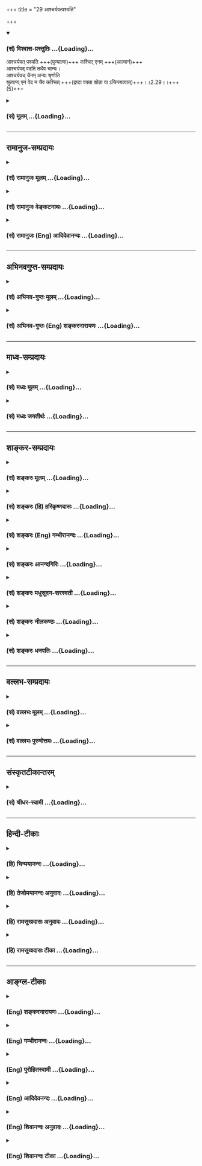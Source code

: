 +++
title = "29 आश्चर्यवत्पश्यति"

+++
<div class="js_include" newlevelforh1="3" title="(सं) विश्वास-प्रस्तुतिः" unfilled url="/purANam_vaiShNavam/mahAbhAratam/06-bhIShma-parva/03-bhagavad-gItA-parva/saMskRtam/vishvAsa-prastutiH/02_sAnkhya-yogaH_sarva-/29_Ashcharyavatpashy.md">
<details open><summary><h3>(सं) विश्वास-प्रस्तुतिः ...{Loading}...</h3></summary>

आश्चर्यवत् पश्यति +++(पुण्यात्मा)+++ कश्चिद् एनम् +++(आत्मानं)+++  
आश्चर्यवद् वदति तथैव चान्यः।  
आश्चर्यवच् चैनम् अन्यः श्रृणोति  
श्रुत्वाप्य् एनं वेद न चैव कश्चित् +++(द्रष्टा वक्ता शोता वा ऽचिन्त्यत्वात्)+++।।2.29।।+++(5)+++
</details>
</div>
<div class="js_include collapsed" newlevelforh1="3" title="(सं) मूलम्" unfilled url="/purANam_vaiShNavam/mahAbhAratam/06-bhIShma-parva/03-bhagavad-gItA-parva/saMskRtam/mUlam/02_sAnkhya-yogaH_sarva-/29_Ashcharyavatpashy.md">
<details><summary><h3>(सं) मूलम् ...{Loading}...</h3></summary>

आश्चर्यवत्पश्यति कश्चिदेन  
माश्चर्यवद्वदति तथैव चान्यः।  
आश्चर्यवच्चैनमन्यः श्रृणोति  
श्रुत्वाप्येनं वेद न चैव कश्चित्।।2.29।।
</details>
</div>


_________________
## रामानुज-सम्प्रदायः
<div class="js_include collapsed" newlevelforh1="3" title="(सं) रामानुजः मूलम्" unfilled url="/purANam_vaiShNavam/mahAbhAratam/06-bhIShma-parva/03-bhagavad-gItA-parva/saMskRtam/rAmAnujaH/mUlam/02_sAnkhya-yogaH_sarva-/29_Ashcharyavatpashy.md">
<details><summary><h3>(सं) रामानुजः मूलम् ...{Loading}...</h3></summary>

।।2.29।। एवम् उक्तस्वभावं स्वेतर-समस्त-वस्तु-वि-सजातीयतया **आश्चर्यवद्** अवस्थितम् अनन्तेषु जन्तुषु महता तपसा क्षीणपाप उपचित-पुण्यः **कश्चित् पश्यति** तथाविधः कश्चित् परस्मै **वदति** एवं कश्चिद् एव **श्रृणोति, श्रुत्वा अपि एनं** यथावद् अवस्थितं तत्त्वतो **न कश्चिद् वेद।**

चकाराद् द्रष्टृ-वक्तृ-श्रोतृषु अपि तत्त्वतो दर्शनं, तत्त्वतो वचनं, तत्त्वतः श्रवणं दुर्लभम् इति उक्तं भवति।  

</details>
</div>
<div class="js_include collapsed" newlevelforh1="3" title="(सं) रामानुजः वेङ्कटनाथः" unfilled url="/purANam_vaiShNavam/mahAbhAratam/06-bhIShma-parva/03-bhagavad-gItA-parva/saMskRtam/rAmAnujaH/venkaTanAthaH/02_sAnkhya-yogaH_sarva-/29_Ashcharyavatpashy.md">
<details><summary><h3>(सं) रामानुजः वेङ्कटनाथः ...{Loading}...</h3></summary>

  
  
।।2.29।। एवमन्वारुह्यवादपरिसमापनेन पूर्वोक्तं स्वसिद्धान्तमेव
देहात्ममोहमूलदुरितावलीमलीमसे जगति तदधिकारिदुर्लभत्वादिकथनेन
प्रशंसतीत्याह एवमिति। कतिपयपदविशेषितोऽयममौपनिषद एवआश्चर्यवत्
इत्यादिश्लोकः। एवमुक्तस्वभावं इतिएनम् इत्यस्यार्थः। अव्यक्तोऽयम्
इत्यादिनोक्तं वैजात्यं आश्चर्यत्वहेतुत्वायाह स्वेतरेति।
आश्चर्यवच्छब्दस्य
पश्यत्यादिक्रियाविशेषणत्वभ्रमव्युदासायोक्तंआश्चर्यवदवस्थितमिति। आत्मनो
वैलक्षण्यकथनमेवात्रोचितमिति भावः। एतेन कर्तृदृष्टान्ततयाशंकरोक्तं
योजनान्तरमपि दूषितम्। कश्चिदिति निर्धारणार्थमाह अनन्तेष्विति। ज्ञानेन
हीनानां नराणां पशुभिः समत्वप्रदर्शनायोक्तंजन्तुष्वति। कश्चित् इत्यस्य
तात्पर्यार्थमाह महतेति। तथा चोच्यते कषाये कर्मभिः पक्वे ततो ज्ञानं
प्रवर्तते म.भा.अनु.प. इति। अन्यशब्दोऽत्र
पूर्वोत्तरवाक्यगतकश्चिच्छब्दसमानार्थः। परस्मै
इत्यर्थलब्धोक्तिः। श्रुत्वापि न वेद इत्युक्ते
व्याघातशास्त्रानारम्भादिदोषः स्यादित्याशङ्क्योक्तम् यथावदवस्थितं तत्त्वत
इति। प्रामाणिकसमस्ताकारयुक्तमनारोपितेन प्रकारेणेत्यर्थः।
तत्त्ववेदिनोऽत्र दुर्लभत्वमात्रे तात्पर्यं
श्रुत्वाऽपीत्यादिवाक्यस्थचकारस्यानुक्तसमुच्चयार्थत्वं तत्समुच्चेतव्यानि
चाह चकारादिति। देहातिरिक्तस्यात्मनो द्रष्टैव तावद्दुर्लभः किमुत
यथावस्थितद्रष्टा तथाविधेषु सत्स्वपि वक्तैव दुर्लभः किमुत सकलरहस्यवक्ता।
तादृशेषु सत्स्वपि श्रोतैव दुर्लभः
किम्पुनर्बाह्यान्तरसकलशिष्यगुणसम्पन्नतया यथावस्थितश्रोता त्वादृशः
इत्यभिप्रायः। प्रथमं श्रवणम् ततो मननाच्छ्रवणायत्तात्मनिश्चयः ततश्च
वचनयोग्यता तत्रापि चिराभ्यासादिना यथावस्थितवचनयोग्यता ततश्च
निदिध्यासनाद्दर्शनम् ततो रत्नतत्त्ववत् चिरनिरीक्षणसंस्कारात्
सविशेषदर्शनमिति वा क्रमः। अत्र देहातिरिक्तश्चेदात्मा किं तथा नोपलभ्यते
इति शङ्कापाकरणाय दुर्ज्ञानत्वकथनम्। सर्वैर्ज्ञातुमशक्ये वा वस्तुनि किं
त्वामेकमुपालभे इति भावः।  
  
  
  

</details>
</div>
<div class="js_include collapsed" newlevelforh1="3" title="(सं) रामानुजः (Eng) आदिदेवानन्दः" unfilled url="/purANam_vaiShNavam/mahAbhAratam/06-bhIShma-parva/03-bhagavad-gItA-parva/saMskRtam/rAmAnujaH/english/AdidevAnandaH/02_sAnkhya-yogaH_sarva-/29_Ashcharyavatpashy.md">
<details><summary><h3>(सं) रामानुजः (Eng) आदिदेवानन्दः ...{Loading}...</h3></summary>

2.29 Among innumerable beings, someone, who by great austerity has got
rid of sins and has increased his merits, realises this self possessing
the above mentioned nature, which is wonderful and distinct in kind from
all things other than Itself. Such a one speaks of It to another. Thus,
someone hears of It. And even after hearing of It, no one knows It
exactly that It really exists. The term 'ca' (and) implies that even
amongst the seers, the speakers and hearers, one with authentic
percepetion, authentic speech and authentic hearing, is a rarity.

</details>
</div>


_________________
## अभिनवगुप्त-सम्प्रदायः
<div class="js_include collapsed" newlevelforh1="3" title="(सं) अभिनव-गुप्तः मूलम्" unfilled url="/purANam_vaiShNavam/mahAbhAratam/06-bhIShma-parva/03-bhagavad-gItA-parva/saMskRtam/abhinava-guptaH/mUlam/02_sAnkhya-yogaH_sarva-/29_Ashcharyavatpashy.md">
<details><summary><h3>(सं) अभिनव-गुप्तः मूलम् ...{Loading}...</h3></summary>

।।2.30।। एवंविधं च  
आश्चर्यवदिति। ननु यद्येवमयमात्मा अविनाशी किमिति सर्वेण तथैव नोपलभ्यते
यतः अद्भुतवत्कश्चिदेव पश्यति श्रुत्वापि एनं +++(N omit एनम्)+++ न कश्चित् +++(S N
न कश्चिदेव जा ( N कश्चिज्जा)+++ नाति न वेत्ति) वेत्ति न +++(K omits न)+++
जानाति।  

</details>
</div>
<div class="js_include collapsed" newlevelforh1="3" title="(सं) अभिनव-गुप्तः (Eng) शङ्करनारायणः" unfilled url="/purANam_vaiShNavam/mahAbhAratam/06-bhIShma-parva/03-bhagavad-gItA-parva/saMskRtam/abhinava-guptaH/english/shankaranArAyaNaH/02_sAnkhya-yogaH_sarva-/29_Ashcharyavatpashy.md">
<details><summary><h3>(सं) अभिनव-गुप्तः (Eng) शङ्करनारायणः ...{Loading}...</h3></summary>

2.39 Ascaryavat etc. But, if this Self is, in this manner, changeless
(or destructionless), why is This not observed just as such by all ; It
is so because, as if by a rare chance, only some one observes \[This\].
Even after listening, not even one understands This i.e., realises This.

</details>
</div>


_________________
## माध्व-सम्प्रदायः
<div class="js_include collapsed" newlevelforh1="3" title="(सं) मध्वः मूलम्" unfilled url="/purANam_vaiShNavam/mahAbhAratam/06-bhIShma-parva/03-bhagavad-gItA-parva/saMskRtam/madhvaH/mUlam/02_sAnkhya-yogaH_sarva-/29_Ashcharyavatpashy.md">
<details><summary><h3>(सं) मध्वः मूलम् ...{Loading}...</h3></summary>

।।2.29।। देहयोगवियोगस्य नियतत्वादात्मनश्चेश्वरसरूपत्वात् सर्वथानाशान्न
शोकः कार्य इत्युपसंहर्तुमैश्वरं सामर्थ्यं पुनर्दर्शयति आश्चर्यवदिति।
दुर्लभत्वेनेत्यर्थः। तद्ध्याश्चर्यं लोके।
दुर्लभोऽपीश्वरसरूपत्वात्सूक्ष्मत्वाच्चात्मनस्तद्द्रष्टा।  

</details>
</div>
<div class="js_include collapsed" newlevelforh1="3" title="(सं) मध्वः जयतीर्थः" unfilled url="/purANam_vaiShNavam/mahAbhAratam/06-bhIShma-parva/03-bhagavad-gItA-parva/saMskRtam/madhvaH/jayatIrthaH/02_sAnkhya-yogaH_sarva-/29_Ashcharyavatpashy.md">
<details><summary><h3>(सं) मध्वः जयतीर्थः ...{Loading}...</h3></summary>

।।2.29।। आश्चर्यवदिति श्लोकस्य न प्रकृतसङ्गतिर्दृश्यते तदुत्तरश्च
पुनरुक्त इत्यत आह **देहयोगे**ति। द्वन्द्वैकवद्भावोऽयम्। सर्वथेति
बिम्बनाशाभावादिभिः सर्वैः प्रकारैरित्युपसंहर्तुमुत्तरेण श्लोकेन।
ईश्वरसरूपत्वेऽपि कथमनाश
इत्याशङ्कापरिहारहेतुत्वा**दुपसंहर्तु**मित्युक्तम्। अप्रमेयस्येस्यादिना
प्रागुक्तत्वात्पुनरिति। एवं यः कश्चित्पश्यति स आश्चर्यवदित्याद्युक्त्वा
चतुर्थपादेन तदुपपादनं क्रियते तं व्याचष्टे **दुर्लभत्वेने**ति।
दुर्लभत्वमाश्चर्यशब्दप्रवृत्तौ निमित्तमित्यर्थः। तत्कथमित्यत आह
**तद्धी**ति। आश्चर्यमनित्ये अष्टा.6।1।147 इत्यादिस्मतिं हिशब्देन
सूचयति। सर्वेषामात्मद्रष्ट्वत्वात्कथमात्मद्रष्टा दुर्लभोऽपि
येनाश्चर्यमुच्यते इत्यत आह **दुर्लभो**ऽपीति।
ईश्वरसरूपत्वादिनाऽऽत्मद्रष्टा दुर्लभ इति भावः। अनेन आश्चर्य
एवाश्चर्यवदित्युच्त इत्युक्तं भवति। यत्प्रतिबिम्बस्य जीवस्य द्रष्टाऽपि
दुर्लभः किं तत्सामर्थ्यं वर्णनीयम् इतीश्वरसामर्थ्यदर्शनम्।
देहयोगवियोगस्येत्यादिनादेही नित्यं 2।30 इति (उत्तर) श्लोको (ऽपि)
व्याख्यातः। स्वधर्मं 2।3138 इत्यादयः श्लोका अतिरोहितार्थत्वान्न
व्याख्याताः। एवमुत्तरत्रापि।  

</details>
</div>


_________________
## शाङ्कर-सम्प्रदायः
<div class="js_include collapsed" newlevelforh1="3" title="(सं) शङ्करः मूलम्" unfilled url="/purANam_vaiShNavam/mahAbhAratam/06-bhIShma-parva/03-bhagavad-gItA-parva/saMskRtam/shankaraH/mUlam/02_sAnkhya-yogaH_sarva-/29_Ashcharyavatpashy.md">
<details><summary><h3>(सं) शङ्करः मूलम् ...{Loading}...</h3></summary>

।।2.29।।  
  
आश्चर्यवत् आश्चर्यम् अदृष्टपूर्वम् अद्भुतम् अकस्माद्दृश्यमानं तेन तुल्यं
आश्चर्यवत् आश्चर्यमिव एनम् आत्मानं पश्यति कश्चित्। आश्चर्यवत् एनं वदति
तथैव च अन्यः। आश्चर्यवच्च एनमन्यः श्रृणोति। श्रुत्वा दृष्ट्वा उक्त्वापि
एनमात्मानं वेद न चैव कश्चित्। अथवा योऽयमात्मानं पश्यति स आश्चर्यतुल्यः
यो वदति यश्च श्रृणोति सः अनेकसहस्रेषु कश्चिदेव भवति। अतो दुर्बोध आत्मा
इत्यभिप्रायः।।  
अथेदानीं प्रकरणार्थमुपसंहरन्ब्रूते  
  

</details>
</div>
<div class="js_include collapsed" newlevelforh1="3" title="(सं) शङ्करः (हि) हरिकृष्णदासः" unfilled url="/purANam_vaiShNavam/mahAbhAratam/06-bhIShma-parva/03-bhagavad-gItA-parva/saMskRtam/shankaraH/hindI/harikRShNadAsaH/02_sAnkhya-yogaH_sarva-/29_Ashcharyavatpashy.md">
<details><summary><h3>(सं) शङ्करः (हि) हरिकृष्णदासः ...{Loading}...</h3></summary>

।।2.29।। जिसका प्रकरण चल रहा है यह आत्मतत्त्व दुर्विज्ञेय है।
सर्वसाधारणको भ्रान्ति करा देनेवाले विषयमें केवल एक तुझे ही क्या उलाहना
दूँ यह आत्मा दुर्विज्ञेय कैसे है सो कहते हैं  
पहले जो नहीं देखा गया हो अकस्माद् दृष्टिगोचर हुआ हो ऐसे अद्भुत पदार्थका
नाम आश्चर्य है उसके सदृशका नाम आश्चर्यवत् है इस आत्माको कोई ( महापुरुष )
ही आश्चर्यमय वस्तुकी भाँति देखता है।  
वैसे ही दूसरा ( कोई एक ) इसको आश्चर्यवत् कहता है अन्य ( कोई ) इसको
आश्चर्यवत् सुनता है एवं कोई इस आत्माको सुनकर देखकर और कहकर भी नहीं
जानता।  
अथवा जो इस आत्माको देखता है वह आश्चर्यके तुल्य है जो कहता है और जो सुनता
है वह भी ( आश्चर्यके तुल्य है )। अभिप्राय यह कि अनेक सहस्रोंमेंसे कोई एक
ही ऐसा होता है। इसलिये आत्मा बड़ा दुर्बोध है।  

</details>
</div>
<div class="js_include collapsed" newlevelforh1="3" title="(सं) शङ्करः (Eng) गम्भीरानन्दः" unfilled url="/purANam_vaiShNavam/mahAbhAratam/06-bhIShma-parva/03-bhagavad-gItA-parva/saMskRtam/shankaraH/english/gambhIrAnandaH/02_sAnkhya-yogaH_sarva-/29_Ashcharyavatpashy.md">
<details><summary><h3>(सं) शङ्करः (Eng) गम्भीरानन्दः ...{Loading}...</h3></summary>

2.29 'This Self under discussion is inscrutable. Why should I blame you
alone regarding a thing that is a source of delusion to all!' How is
this Self inscrutable; \[It may be argued that the Self is the object of
egoism. The answer is: Although the individualized Self is the object of
egoism, the absolute Self is not.\] This is being answered in, 'Someone
visualizes It as a wonder,' etc. Kascit, someone; pasyati, visualizes;
enam, It, the Self; ascaryavat, as a wonder, as though It were a wonder
a wonder is something not seen before, something strange, something seen
all on a sudden; what is comparable to that is ascarya-vat; ca, and;
tatha, similarly; eva, indeed; kascit, someone; anyah, else; vadati,
talks of It as a wonder. And someone else srnoti, hears of It as a
wonder. And someone, indeed, na, does not; veda, realize It; api, even;
srutva, after hearing, seeing and speaking about It. Or, (the meaning
is) he who sees the Self is like a wonder. He who speaks of It and the
who hears of It is indeed rare among many thousands. Therefore, the idea
is that the Self is difficult to understand. Now, in the course of
concluding the topic under discussion, \[viz the needlessness of sorrow
and delusion,from the point of view of the nature of things.\] He says,
'O descendant of Bharata, this embodied Self', etc.

</details>
</div>
<div class="js_include collapsed" newlevelforh1="3" title="(सं) शङ्करः आनन्दगिरिः" unfilled url="/purANam_vaiShNavam/mahAbhAratam/06-bhIShma-parva/03-bhagavad-gItA-parva/saMskRtam/shankaraH/AnandagiriH/02_sAnkhya-yogaH_sarva-/29_Ashcharyavatpashy.md">
<details><summary><h3>(सं) शङ्करः आनन्दगिरिः ...{Loading}...</h3></summary>

।।2.29।। अर्जुनं प्रत्युपालम्भं दर्शयित्वा प्रकृतस्यात्मनो
दुर्विज्ञेयत्वात्तं प्रत्युपालम्भो न संभवतीति मन्वानः सन्नाह
**दुर्विज्ञेय इति।** तथाचात्माज्ञाननिमित्तविप्रलम्भस्य
साधारणत्वादसाधारणोपलम्भस्य निरवकाशतेत्याह **किं त्वामेवेति।**
अहंप्रत्ययवेद्यत्वादात्मनो दुर्विज्ञेयत्वमसिद्धमिति शङ्कते **कथमिति।**
विशिष्टस्यात्मनोऽहंप्रत्ययस्य दृष्टत्वेऽपि केवलस्य तदभावादस्ति
दुर्विज्ञेयतेति श्लोकमवतारयति **आहेति।** आश्चर्यवदित्याद्येन
पादेनात्मविषयदर्शनस्य दुर्लभत्वं दर्शयता द्रष्टुर्दौर्लभ्यमुच्यते
द्वितीयेन च तद्विषयवेदनस्य दुर्लभत्वोक्तेस्तदुपदेष्टुस्तथात्वं कथ्यते
तृतीयेन तदीयश्रवणस्य दुर्लभत्वद्वारा श्रोतुर्विरलता विवक्षिता
श्रवणदर्शनोक्तीनां भावेऽपि तद्विषयसाक्षात्कारस्यात्यन्तायासलभ्यत्वं
चतुर्थेनाभिप्रेतमिति विभागः। आत्मगोचरदर्शनादिदुर्लभत्वद्वारा
दुर्बोधत्वमात्मनः साधयति **आश्चर्यवदिति।** संप्रत्यात्मनि
दृष्टुर्वक्तुः श्रोतुः साक्षात्कर्तुश्च दुर्लभत्वाभिधानेन तदीयं
दुर्बोधत्वं कथयति **अथवेति।** व्याख्यानद्वयेऽपि फलितमाह **अत**
**इति।  
**

</details>
</div>
<div class="js_include collapsed" newlevelforh1="3" title="(सं) शङ्करः मधुसूदन-सरस्वती" unfilled url="/purANam_vaiShNavam/mahAbhAratam/06-bhIShma-parva/03-bhagavad-gItA-parva/saMskRtam/shankaraH/madhusUdana-sarasvatI/02_sAnkhya-yogaH_sarva-/29_Ashcharyavatpashy.md">
<details><summary><h3>(सं) शङ्करः मधुसूदन-सरस्वती ...{Loading}...</h3></summary>

।।2.29।। ननु विद्वांसोऽपि बहवः शोचन्ति तत्किं मामेव पुनः पुनरेवमुपालभसे
अन्यच्च इति न्यायात्त्वद्वचनार्थाप्रतिपत्तिरपि मम न दोषः। तत्रान्येषामपि
तवेवात्मापरिज्ञानादेव शोकः आत्मप्रतिपादकशास्त्रार्थाप्रतिपत्तिश्च
तवाप्यन्येषामिव  
  
स्वाशयदोषादिति नोक्तदोषद्वयमित्यभिप्रेत्यात्मनो दुर्विज्ञेयतामाह एनं
प्रकृतं देहिनमाश्चर्येणाद्भुतेन तुल्यतया वर्तमानं  
  
आविद्यकनानाविधविरुद्धधर्मवत्तया सन्तमप्यसन्तमिव स्वप्रकाशचैतन्यरूपमपि
जडमिव आनन्दघनमपि दुःखितमिव  
  
निर्विकारमपि सविकारमिव नित्यमप्यनित्यमिव प्रकाशमानमप्यप्रकाशमानमिव
ब्रह्माभिन्नमपि तद्भिन्नमिव मुक्तमपि बद्धमिव अद्वितीयमपि सद्वितीयमिव
संभावितविचित्रानेकाकारप्रतीतिविषयं पश्यति।
शास्त्राचार्योपदेशाभ्यामाविद्यकसर्वद्वैतनिषेधेन  
  
परमात्मस्वरूपमात्राकारायां वेदान्तमहावाक्यजन्यायां
सर्वसुकृतफलभूतायामन्तःकरणवृत्तौ प्रतिफलितं समाधिपरिपाकेन  
  
साक्षात्करोति कश्चिच्छमदमादिसाधनसंपन्नचरमशरीरः कश्चिदेव नतु सर्वः। तथा
कश्चिदेनं यत्पश्यति तदाश्चर्यवदिति  
  
क्रियाविशेषणम्। आत्मदर्शनमप्याश्चर्यवदेव यत्स्वरूपतो मिथ्याभूतमपि
सत्यस्य व्यञ्जकं आविद्यकमप्यविद्याया विघातकं अविद्यामुपघ्नतत्कार्यतया
स्वात्मानमप्युपहन्तीति। यथा यः कश्चिदेनं पश्यति स आश्चर्यवदिति
कर्तृविशेषणम्। यतोऽसौ  
  
निवृत्ताविद्यातत्कार्योऽपि प्रारब्धकर्मप्राबल्यात्तद्वानिव व्यवहरति
सर्वदा समाधिनिष्ठोऽपि व्युत्तिष्ठति व्युत्थितोऽपि पुनः  
  
समाधिमनुभवतीति प्रारब्धकर्मवैचित्र्याद्विचित्रचरित्रः
प्राप्तदुष्प्रापज्ञानत्वात्सकललोकस्पृहणीयोऽत आश्चर्यवदेव भवति।  
  
तदेतत्त्रयमाश्चर्यमात्मा तज्ज्ञानं तज्ज्ञाता चेति परमदुर्विज्ञेयमात्मानं
त्वं कथमनायासेन जानीया इत्यभिप्रायः।  
  
एवमुपदेष्टुरभावादप्यात्मा दुर्विज्ञेयः। यो ह्यात्मानं जानाति स एव
तमन्यस्मै ध्रुवं ब्रूयात् अज्ञस्योपदेष्टृत्वासंभवात्। जानंस्तु
समाहितचित्तः प्रायेण कथं ब्रवीतु। व्युत्थितचित्तोऽपि परेण ज्ञातुमशक्यः।
यथाकथंचिज्ज्ञातोऽपि  
  
लाभपूजाख्यात्यादिप्रयोजनानपेक्षत्वान्न ब्रवीत्येव कथंचित्कारुण्यमात्रेण
ब्रुवंस्तु परमेश्वरवदत्यन्तदुर्लभएवेत्याह  
  
आश्चर्यवद्वदति तथैव चान्य इति। यथा जानाति तथैव वदति।
एनमित्यनुकर्षणार्थश्चकारः। स चान्यः सर्वज्ञजनविलक्षणो नतु यः पश्यति
ततोऽन्य इति व्याघातात्। तत्रापि कर्मणि क्रियायां कर्तरि चाश्चर्यवदिति
योज्यम्। तत्र कर्मणः कर्तुश्च प्रागाश्चर्यत्वं व्याख्यातं क्रियायास्तु
व्याख्यायते। सर्वशब्दावाच्यस्य शुद्धस्यात्मनो यद्वचनं तदाश्चर्यवत्। तथाच
श्रुतिःयतो वाचो निवर्तन्ते। अप्राप्य मनसा सह इति। केनापि शब्देनावाच्यस्य
शुद्धस्यात्मनो विशिष्टशक्तेन पदेन जहदजहत्स्वार्थलक्षणया कल्पितसंबन्धेन
लक्ष्यतावच्छेदकमन्तरेणैव प्रतिपादनं तदपि
निर्विकल्पकसाक्षात्काररूपमत्याश्चर्यमित्यर्थः। अथवा विना शक्तिं विना
लक्षणां विना संबन्धान्तरं सुषुप्तोत्थापकवाक्यवत्तत्त्वमस्यादिवाक्येन
यदात्मतत्त्वप्रतिपादनं तदाश्चर्यवत्। शब्दशक्तेरचिन्त्यत्वात्। नच विना
संबन्धं बोधनेऽतिप्रसङ्गः लक्षणापक्षेऽपि तुल्यत्वात्
शक्यसंबन्धरूपानेकसाधारणत्वात्। तात्पर्यविशेषान्नियम इतिचेत् न। तस्यापि
सर्वान्प्रत्यविशेषात्। कश्चिदेव तात्पर्यविशेषमवधारयति न सर्व इतिचेद्धन्त
तर्हि पुरुषगत एव कश्चिद्विशेषो निर्दोषत्वरूपो नियामकः सचास्मिन्पक्षेऽपि
न दण्डवारितः। तथाच यादृशस्य शुद्धान्तःकरणस्य तात्पर्यानुसन्धानपुरःसरं
लक्षणया वाक्यार्थबोधो भवद्भिरङ्गीक्रियते तादृशस्यैव केवलः
शब्दविशेषोऽखण्डसाक्षात्कारं विनापि संबन्धेन जनयतीति किमनुपपन्नम्।
एतस्मिन्पक्षे शब्दवृत्त्याविषयत्वात्यतो वाचो निवर्तन्ते इति
सुतरामुपपन्नम्। अयं च भगवदभिप्रायो वार्तिककारैः
प्रपञ्चितःदुर्बलत्वादविद्याया आत्मत्वाद्बोधरूपिणः।
शब्दशक्तेरचिन्त्यत्वाद्विद्मस्तं मोहहानतः।। अगृहीत्वैव
संबन्धमभिधानाभिधेययोः। हित्वा निद्रां प्रबुध्यन्ते सुषुप्तेर्बोधिताः
परैः।। जाग्रद्वन्न यतः शब्दं सुषुप्तौ वेत्ति कश्चन। ध्वस्तेऽतो
ज्ञानतोऽज्ञाने ब्रह्मास्मीति भवेत्फलम्।। अविद्याघातिनः शब्दाद्याहं
ब्रह्मेति धीर्भवेत्। नश्यत्यविद्यया सार्धं हत्वा रोगमिवौष धम्।।
इत्यादिना ग्रन्थेन। तदेवं वचनविषयस्य
वक्तुर्वचनक्रियायाश्चात्याश्चर्यरूपत्वादात्मनो दुर्विज्ञानत्वमुक्त्वा
श्रोतुर्दुर्मिलत्वादपि तदाह आश्चर्यवच्चैनमन्यः शृणोति श्रुत्वाप्येनं
वेदेति। अन्यो द्रष्टुर्वक्तुश्च मुक्ताद्विलक्षणो मुमुक्षुर्वक्तारं
ब्रह्मविदं विधिवदुपसृत्य एनं शृणोति श्रवणाख्यविचारविषयीकरोति।
वेदान्तवाक्यतात्पर्यनिश्चयेनावधारयतीति यावत्। श्रुत्वा चैनं  
  
मनननिदिध्यासनपरिपाकाद्वेदापि साक्षात्करोत्यपि आश्चर्यवत्।
तथाचआश्चर्यवत्पश्यति कश्चिदेनम् इति व्याख्यातम्। अत्रापि
कर्तुराश्चर्यरूपत्वमनेकजन्मानुष्ठितसुकृतक्षालितमनोमलतयादिदुर्लभत्वात्।
तथाच वक्ष्यतिमनुष्याणां सहस्रेषु कश्चिद्यतति सिद्धये। यततामपि सिद्धानां
कश्चिन्मां वेत्ति तत्त्वतः।। इति। श्रवणायापि बहुभिर्यो न लभ्यः
शृण्वन्तोऽपि बहवो यं न विद्युःआश्चर्योऽस्य वक्ता कुशलोऽस्य लब्धा
आश्चर्यो ज्ञाता कुशलानुशिष्टः इति श्रुतेश्च। एवं
श्रवणश्रोतव्ययोराश्चर्यत्वं  
  
प्राग्वद्व्याख्येयम्। ननु यः श्रवणमननादिकं करोति स आत्मानं वेदेति
किमाश्चर्यमत आह नचैव कश्चिदिति। चकारः  
  
क्रियाकर्मपदयोरनुषङ्गार्थः। कश्चिदेनं नैव वेद श्रवणादिकं कुर्वन्नपि
तदकुर्वंस्तु न वेदेति किमु वक्तव्यम्। ऐहिकमप्रस्तुतप्रतिबन्धे तद्दर्शनात्
इति न्यायात्। उक्तंच वार्तिककारैःकुतस्तज्ज्ञानमिति चेत्तद्धि
बन्धपरिक्षयात्। असावपि च भूतो वा भावी वा वर्ततेऽथवा।। इति।
श्रवणादिकुर्वतामपि प्रतिबन्धपरिक्षयादेव ज्ञानं जायते अन्यथा तु न। सच  
  
प्रतिबन्धपरिक्षयः कस्यचिद्भूत एव यथा हिरण्यगर्भस्य। कस्यचिद्भावी यथा
वामदेवस्य। कस्यचिद्वर्तते यथा श्वेतकेतोः। तथा च
प्रतिबन्धक्षयस्यातिदुर्लभत्वात्ज्ञानमुत्पद्यते पुंसां क्षयात्पापस्य
कर्मणः इति स्मृतेश्च दुर्विज्ञेयोऽयमात्मेति निर्गलितोऽर्थः। यदि
तुश्रुत्वाप्येनं वेद न चैव कश्चित् इत्येव व्याख्यायेत तदाआश्चर्यो ज्ञाता
कुशलानुशिष्टः इति श्रुत्येकवाक्यता न स्यात्। यततामपि सिद्धानां कश्चिन्मां
वेत्ति तत्त्वतः इति भगवद्वचनविरोधश्चेति विद्वद्भिरविनयः क्षन्तव्यः। अथवा
न चैव  
  
कश्चिदित्यस्य सर्वत्र संबन्धः। कश्चिदेनं न पश्यति न वदति न शृणोति
श्रुत्वापि न वेदेति पञ्चप्रकारा उक्ताः।  
  
कश्चित्पश्यत्येव न वदति कश्चित्पश्यति च वदति च कश्चित्तद्वचनं शृणोति च
तदर्थं जानाति च कश्चिच्छ्रुत्वापि न जानाति च कश्चित्तु सर्वबहिर्भूत इति।
अविद्वत्पक्षे त्वसंभावनाविपरीतभावनाभिभूतत्वादाश्चर्यतुल्यत्वं
दर्शनवदनश्रवणेष्विति  
  
निगदव्याख्यातः श्लोकः। चतुर्थपादे तु दृष्ट्वोक्त्वा श्रुत्वापीति
योजना।  

</details>
</div>
<div class="js_include collapsed" newlevelforh1="3" title="(सं) शङ्करः नीलकण्ठः" unfilled url="/purANam_vaiShNavam/mahAbhAratam/06-bhIShma-parva/03-bhagavad-gItA-parva/saMskRtam/shankaraH/nIlakaNThaH/02_sAnkhya-yogaH_sarva-/29_Ashcharyavatpashy.md">
<details><summary><h3>(सं) शङ्करः नीलकण्ठः ...{Loading}...</h3></summary>

।।2.29।। ननु वज्रपञ्जरतुल्यस्य सर्वप्रमाणसिद्धस्य वियदादिप्रपञ्चस्य कथं
रज्जूरगादिवदज्ञानप्रभवत्वेनात्यन्ततुच्छत्वमुच्यते कथं वा
कर्मज्ञानकाण्डापेक्षितमात्मनो यज्ञादिकर्तृत्वं श्रवणादिकर्तृत्वं
चापह्नूयत इत्याशङ्क्याह **आश्चर्यवदिति।** कश्चित् ज्ञातात्मतत्त्व
एनमतीतानन्तरश्लोकोक्तं भूतग्राममाश्चर्यवत् आश्चर्यमद्भुतं
स्वप्नमायेन्द्रजालादिकं तेन तुल्यमाश्चर्यवत् तथाभूतं पश्यति। तथा
कश्चिदेनं आश्चर्यवद्वदति सत्त्वेन असत्त्वेन वा निर्वक्तुमशक्यमपि
अनिर्वचनीयेनैव लोकाप्रसिद्धेन रूपेणोपपादयति। तथाहि रज्जूरगवत्प्रपञ्चः
संश्चेत्नेह नानास्ति किंचन इति श्रुत्या न बाध्येत असंश्चेन्न प्रतीयेत
तस्मादनिर्वचनीयोऽयमिति। तदिदं सर्वव्यवहारास्पदस्यापि प्रपञ्चस्य
मिथ्यात्वोपपादनमत्याश्चर्यमित्यर्थः। तथा एनं प्रपञ्चमन्य आश्चर्यवत्
शृणोति। इमे लोका इमे देवा इमे वेदा इदं सर्वं यदयमात्मा इति
प्रत्यक्षेणानात्मतया उपलभ्यमानस्यापि प्रपञ्चस्य यत् प्रत्यगभिन्नत्वेन
श्रवणं तदत्यन्तमाश्चर्यम्। न हीयं श्रुतिःयजमानः प्रस्तरः
इत्यादिवदुपचरितार्था। प्रपञ्चस्यात्मनः पृथक्त्वेआत्मनो वा अरे दर्शनेन
श्रवणेन मत्या विज्ञानेनेदं सर्वं विदितं भवति
इत्येकविज्ञानात्सर्वविज्ञानप्रतिज्ञोपरोधापत्तेः। न च
प्रतिज्ञाप्यौपचारिकी। प्रदेशान्तरे श्रुतस्ययथा सौम्यैकेन मृत्पिण्डेन
सर्वं मृन्मयं विज्ञातं स्यात् इति दृष्टान्तस्योपरोधापत्तेः।
तस्मात्प्रतिज्ञादृष्टान्तनिगमनानामेकवाक्यत्वात् न
प्रपञ्चस्यात्मान्यत्वम्। तच्च भेदग्राहिप्रत्यक्षविरोधादाश्चर्यमिव
श्रृणोति। तथा कश्चिदेनं प्रपञ्चं प्रत्यगनन्यत्वेन श्रुत्वा अपिशब्दात्
उक्त्वा स्वप्नादिदृष्टान्तैरुपपाद्य दृष्ट्वा ध्यानेन च साक्षात्कृत्वापि
तत्त्वतो न वेद न जानाति। तथाहि प्राप्तापि प्रज्ञा तीव्रविक्षेपवतः
परिहीयत इति वक्ष्यति। तस्मादात्मैक्यात्संभवत्येव प्रपञ्चस्य
रज्जूरगादितुल्यत्वेन तुच्छत्वम्। यद्वा एनं आत्मानं
कर्तृत्वभोक्तृत्वदुःखित्वानित्यत्वजडत्वसङ्गित्वपरिच्छिन्नत्वादिधर्मवत्तया
प्रसिद्धमपि तत्त्वमसीत्यागमोत्थया ब्रह्माकारान्तःकरणवृत्त्या
ब्रह्मविद्याख्यया अकर्तारमभोक्तारमानन्दघनं
सत्यचिद्रूपमसङ्गमनन्तमपरोक्षीकरोतीति महदाश्चर्यम्। यत् पश्यति
तदाश्चर्यवदिति क्रियाविशेषणं वा। आविद्यकमपि दर्शनमविद्यां स्वात्मानं च
कतकरजोवन्निवर्तयतीति। यद्वा यः पश्यति स आश्चर्यवदिति कर्तृविशेषणम्। यत
एक एव विद्वान् समाधिव्युत्थानयोः परस्परविरुद्धमात्मनो ब्रह्मभावं जीवभावं
च यावदारब्धकर्मक्षयमनुभवतीति तथा वाङ्मनसातीतमप्यात्मानं यद्वाचा वदति
तदप्याश्चर्यम्। अगृहीतसंगतिकेनापिशब्देन यथा सुप्तः प्रबोध्यते तद्वत्।
यथोक्तं वार्तिकेअगृहीत्वैव संबन्धमभिधानाभिधेययोः। हित्वा निद्रां
प्रबुध्यन्ते सुषुप्ते बोधिताः परैः। जाग्रद्वन्न यतः शब्दं सुषुप्ते
वेत्ति कश्चन। ध्वस्तेऽतो ज्ञानतोऽज्ञाने ब्रह्मास्मीति भवेत्फलम्।
अविद्याघातिनः शब्दाद्याहं ब्रह्मेति धीर्भवेत्। नश्यत्यविद्यया सार्धं
हत्वा रोगमिवौषधम्। इति। तथा यः शृणोति सोऽपि आश्चर्यवत् अतिदुर्लभ
इत्यर्थः। श्रवणायापि बहुभिर्यो न लभ्यः इति श्रुतेः। शृण्वन्तोऽपि बहवो यं न
विदुः इति श्रुतिद्वितीयपादार्थं संगृह्णाति
**श्रुत्वाप्येनमिति।**आश्चर्यो वक्ता कुशलोऽस्य लब्धा आश्चर्यो ज्ञाता
कुशलेनानुशिष्टः इति उत्तरार्धस्तु श्लोकपूर्वार्धेन संगृहीत इति ज्ञेयम्।
दुर्विज्ञेयोऽयमात्मा अतस्त्वं तज्ज्ञानार्थं यतस्वेति भावः।  

</details>
</div>
<div class="js_include collapsed" newlevelforh1="3" title="(सं) शङ्करः धनपतिः" unfilled url="/purANam_vaiShNavam/mahAbhAratam/06-bhIShma-parva/03-bhagavad-gItA-parva/saMskRtam/shankaraH/dhanapatiH/02_sAnkhya-yogaH_sarva-/29_Ashcharyavatpashy.md">
<details><summary><h3>(सं) शङ्करः धनपतिः ...{Loading}...</h3></summary>

।।2.29।। शुद्धात्मनो दुर्विज्ञेयत्वाद्रभान्तेश्च सर्वसाधारणत्वान्न
त्वां प्रत्येवोपालम्भो युक्त इत्याह **आश्चर्यवदिति।**
आश्चर्यमद्भुतभदृष्टपूर्वमकस्मादृष्यमानं तेन तुल्यमाश्चर्यवत्।
कश्चिदेनमात्मानमाश्चर्यवत्पश्यति। तथैव चान्य एनमाश्चर्यवद्वदति।
अन्यश्चैनमाश्चर्यवच्छ्रणोति। श्रुत्वोक्त्वा दृष्ट्वाप्येनं
कश्चित्प्रतिबन्धवशान्न वेद साक्षान्न जानाति। ऐहिकमप्यप्रस्तुतप्रतिबन्धे
तद्दर्शनात् इति व्याससूत्रात् फलोन्मुखं विद्याविरुद्धफलत्वं कर्म
प्रस्तुतं तेन प्रतिबन्धः प्रस्तुतप्रतिबन्ध तदभावेऐहिकभस्मिन्नेव जन्मनि
विद्या जायते सति तु तस्मिञ्जन्मान्तरेऽपि सा जायते कुतः तद्दर्शनात्
प्रतिबन्धतदभावभ्यामुभयविधविद्याजन्मनः श्रुतौ दर्शनात्गर्भस्थ एव वामदेवः
प्रतिपेदे ब्रह्मभावम् इति वदन्ती श्रुतिः सति प्रतिबन्धे
जन्मान्तरसंचितसाधनाज्जन्मान्तरे विद्योत्पत्तिं दर्शयतीति तदर्थः। यद्वा
योऽयमात्मानं पश्यति स आश्चर्यतुल्य एवमग्रेऽपि यो वदति यश्च श्रृणोति
सोऽनेकशतसहस्त्रेषु कश्चिदेव यश्चोक्त्वा श्रुत्वा पश्यति परोक्षज्ञानवान्
भवति स ततोऽपि दुर्लभः यस्तु साक्षात्करोति स तु ततोऽपि दर्लभ इत्याह
**श्रुत्वापीति।** अतो दुर्बोध आत्मेत्यभिप्रायः। तथाच प्रथमपक्षे
प्रथमपादेनात्मविषयकपरोक्षदर्शनस्य तथैव द्वितीयेन वदनस्य तृतीयने श्रवणस्य
चच दुर्लभत्वं चतुर्थेन साक्षात्कारस्य चात्यन्तदौर्लभ्यं च दर्शयता
द्रष्टुर्वक्तुः श्रोतुः साक्षात्कर्तुर्विरलतोच्यते। तद्द्वारा चात्मनो
दुर्विज्ञेयत्वं कथ्यते। द्वितीयपक्षे  
  
त्वात्मनि चतुर्णां दुर्लभत्वकथनेन तदीयं दुर्बोधत्वमुच्यत इति विवेकः।
इत्थं च श्रुत्यैकार्थत्वमस्याः स्मृतेः सभ्यगुपपद्यते। तथाच
श्रुतिःश्रवणायापि बहुभिर्यो न लभ्यः श्रृण्वन्तोऽपि बहवो यं न विद्युः।
आश्चर्योऽस्य वक्ता कुशलोऽस्य लब्धा आश्चर्यो ज्ञाता कुशलानुशिष्टः इति।
विवृता चेयं भगवत्पादैः प्रायेण ह्येवंविधएव लोकः यस्तु श्रेयोर्थी
सोऽनेकशतसहस्त्रेषु कश्चिदेवात्मविद्भवति त्वद्विधः यस्मादित्याह।
श्रवणायापि श्रवणार्थं श्रोतुमपि यो न लभ्यः आत्मा बहुभिरनेकैः शृणवन्तो
बहवोऽनेकेऽन्ये यमात्मानं न विद्युर्न विन्दन्ति अभागिनोऽसंस्कृतात्मानो न
विजानीयुः। किंचास्य वक्ताप्याश्चर्योऽश्रुतव देवानेकेषु कश्चिदेव भवति।
तथा श्रुत्वाप्यस्यात्मनः कुशलो निपुण एवानेकेषु लब्धा कश्चिदेव भवति।
तस्मादाश्चर्यो ज्ञाता कश्चिदेव कुशलानुशिष्टः कुशलेन
निपुणेनाचार्येणानुशिष्टः सन्नित्यर्थ इति। तथाच श्रवणायापीत्यादेरर्थः
आश्चर्यवत्कश्चिदेनं श्रृणोतीति श्रृण्वन्तोऽपीत्यादेः श्रुत्वाप्येनं वेद
न चैव कश्चिदिति आश्चर्यो वक्तेत्यस्य आश्चर्यवद्वदति तथैव चान्य इति
कुशलोऽस्येत्यादेराश्चर्यवत्पश्यति कश्चिदेनमिति आश्चर्यो ज्ञाता
कुशलानुशिष्ट इत्येतत्तु कुशल इत्यादेर्व्याख्यानं तस्मादित्यादिभाष्यात्।
यद्वा लब्धा परोक्षज्ञानवान् ज्ञाता साक्षात्कर्ता।
आश्चर्यवत्पश्यतीत्यत्रापि द्विविधं दर्शनं वक्ष्यते
श्रुत्येकवाक्यतार्थम्। अस्मिन्पक्षेपरोक्षेणापरोक्षेण वाऽस्य दर्शनं
द्रष्टावात्यन्तदुर्लभः परोक्षेणास्य दर्शनं द्रष्टा वा कुतो दुर्लभ इत्यत
आह **आश्चर्यवद्वदती**त्यादि। तोऽस्य कथनं वक्ता वा श्रवणं श्रोता वा
दुर्लभोऽत इत्यर्थः। अपरोक्षेणास्य दर्शनस्य द्रष्टुर्वात्यन्तदौर्लभ्ये
हेतुमाह **श्रुत्वापीति।** श्रुत्वा उक्त्वा परोक्षेण दृष्ट्वाप्येनं
कश्चिदभागी असंस्कृतात्मा लोको नचैव जानातीति। अतः साक्षादस्य दर्शनं
द्रष्टा वात्यन्तदुर्लभ इत्यर्थः। एतेन यदि श्रुत्वाप्येनं न चैव
कश्चिदित्येवं व्याख्यायेत तदाआश्चर्यो ज्ञाता कुशलानुशिष्टः इति
श्रुत्येकवाक्यता न स्यात्। यततामपि सिद्धानां कश्चिन्मां वेत्ति तत्त्वतः
इति भगवद्वचनविरोधश्चेति प्रत्युक्तम्। य आत्मानं पश्यति स आश्चर्यतुल्यो
यो वदति यश्च शृणोति सोऽनेकसहस्त्रेषु कश्चिदेवेति
भाष्यात्स्मृतिविरोधानवकाशाच्च। अत्र केचिद्वर्णयन्ति। एनं प्रकृतं देहिनं
आश्चर्येणाद्भुतेन तुल्यतया वर्तमानं आविद्यकनानाविरुद्धधर्मवत्तया
सन्तमप्यसन्तमिव स्वप्रकाशचैतन्यरुपमपि जडमिवानन्दरुपमपि
दुःखितमिवेत्याद्यसंभावितविचित्रानेकाकारप्रतीतिविषयं पश्यति
शास्त्राचार्योपदेशाभ्यामाविद्यकसर्वद्वैतनिषेधेन परमात्मस्वरुपाकारायां
वेदान्तमहावाक्यजन्यायां सर्वसुकृतफलभूतायामन्तःकरणवृत्तौ प्रतिफलितं
समाधिपरिपाकेन साक्षात्करोति। कश्चिच्छमदमादिसाधनसंपन्नचरमशरीरः कश्चिदेव
मर्त्यो नतु सर्वः। तथा कश्चिदेनं यत्पश्यति तदाश्चर्यवदिति
क्रियाविशेषणम्। आविद्यकमपि दर्शनमविद्यां स्वात्मानं च निवर्तयतीति। तथा
यः कश्चिदेनं पश्यति स आश्चर्यवदिति कर्तृविशेषणम्। यत एकएव विद्वान्
समाधिव्युत्थानयोः परस्परविरुद्धमात्मनो ब्रह्मभावं जीवभावं च
यावत्प्रारबधकर्मक्षयमनुभवतीति तदेतत्र्यमप्याश्चर्यमात्मा तज्ज्ञानं
ज्ञाता चेति। एवमग्रेऽपि कर्मणि क्रियायां कर्तरि चाश्चर्यवदिति योज्यम्।
सर्वशब्दावाच्यस्य शुद्धस्यात्मनो यद्वदनं तदाश्चर्यवत् श्रुत्वाप्येनं वेद
श्रुत्वाचैनं मनननिदिध्यासनपरिपाकाद्वेदापि साक्षात्करोत्यपि आश्चर्यवत्।
तथा चाश्चर्यवत्पश्यति कश्चिदेनमित्यत्र व्याख्यातम्। ननु यः श्रवणादिकं
करोति स आत्मानं वेदेति किमाश्चर्यमत आह नचैव कश्चिदिति। चकारः
क्रियाकर्मपदयोरनुषङ्गार्थः। कश्चिदेनं नैव वेद श्रवणादिकं कुर्वन्नपि
तदकुर्वन्न वेदेति किमु वक्तव्यम्। अथवा नचैव कश्चिदित्यस्य सर्वत्र
संबन्धः। कश्चिदेनं न पश्यति न वदति न श्रृणोति श्रुत्वापि न वेदेति पञ्च
प्रकारा उक्ताः। कश्चित्पश्यत्येव न वदति कश्चित्पश्यति वदति च
कश्चित्तद्वचनं श्रृणोति तदर्थ जानाति च कश्चित् श्रुत्वापि न जानाति
कश्चित्तु सर्वबहिर्भूत इति तत्रेदमवधेयम्।
आश्चर्यमद्भुतभदृष्टमकस्माद्दृश्यमानं तेन तुल्यमाश्चर्यवत् यो वदति यश्च
श्रृणोति स सहस्त्रेषु कश्चिदेवेत्यादिवदद्भिराचार्यैः
कर्तृक्रिययोराश्चर्यवत्त्वं दुर्लभत्वं प्रदर्शितम्। श्रवणायापि बहुभिर्यो
न लभ्यते इति श्रुत्यनुरोधात् आत्मनस्तु कर्तृक्रियाविरलत्वद्वारैव
दुर्ज्ञेयत्वं नतु साक्षात् आश्चर्यवत्पदविशेष्यत्वेन श्रुतौ
तथात्वासंभवात्तदेकवाक्यतानापत्तेः। तस्मादाश्चर्यवत्पदस्य
विरुद्धधर्माश्चर्यपरत्वं कर्मविशेषणत्वं चावदतामाचार्याणां न्यूनता न
शङ्कनीया। यदपि वेदेत्यस्य पृथक्करणादि तदपि क्लेशमात्रं तद्विनापि
श्रुत्येकवाक्यतायां निरुपितत्वात् यदपि नचैव कश्चिदित्यस्य सर्वत्र संबन्ध
इत्यादि तदपि न आश्चर्यवदित्याद्युक्त्या बहव एनं न पश्यन्ति
इत्यादेरर्थस्य स्पष्टप्रतीतेः क्लिष्टकल्पनया पक्षान्तरप्रदर्शनस्य
वैयर्थ्यात् कश्चिदेनं पश्यतीत्यादिनोपपादिते सर्वबहिर्भूते श्रुत्वापि न
वेदेत्यस्योक्तत्वेन चतुर्थप्रकारानर्थक्याच्चेति दिक्। एतेन
कश्चिदेनमात्मानं शास्त्राचार्योपदेशाभ्यां पश्यन्नाश्चर्यवत्पश्यति
सर्वगतस्य नित्यज्ञानानन्दस्वभावस्यात्मनोऽलौकिकत्वादैन्द्रजालिकवदघटमानं
पश्यन्निव विस्मयेन पश्यति असंभावनाभिभूतत्वादित्यादिभाष्यकृद्भि कुतो न
व्याख्यातमिति प्रत्युक्तम्। अत्रापि
मूलश्रुत्येकवाक्यत्वाभावापत्तेस्तुल्यत्वात्। अन्ये तु वज्रपञ्जरतुल्यस्य
सर्वप्रमाणसिद्धस्य वियदादिप्रपञ्चस्य कथं
रज्जूरगादिवदज्ञानप्रभवत्वेनात्यन्ततुच्छत्वमुच्यते कथंवा
कर्मज्ञानकाण्डापेक्षितमात्मनो यज्ञादिकर्तृत्वं चापह्नूयत इत्याशङ्क्याह
**आश्चर्यवदिति।** कश्चिज्ज्ञातात्मतत्त्व एनं अतीतानन्तरश्लोकोक्तं
भूतग्राममाश्चर्यं अद्भुतं स्वप्नमायेन्द्रजालादिकं तेन
तुल्यमाश्चर्यवत्तथाभूतं पश्यति। तथा कश्चिदेनमाश्चर्यवद्वदति
सत्त्वेनासत्त्वेन वा निर्वक्तुमशक्यमप्यनिर्वचनीयत्वेनैव लोकाप्रसिद्धेन
रुपेणोपपादयति। तथा एनं प्रपञ्चमन्य आश्चर्यबच्छृणोति। इमे लोका इमे देवा
इमे वेदा इद्ँसर्वं यदयमात्मा इति।  
  
प्रत्यक्षेणानात्मतयोपलभ्यमानस्यापि प्रपञ्चस्य यत्प्रत्यगभिन्नत्वेन
श्रवणं तदत्यन्तमाश्चर्यम्। तथा कश्चिदेनं प्रपञ्चं प्रत्यगनन्यत्वेन
श्रुत्वापिशब्दादुक्त्वा दृष्ट्वापि तत्त्वतो न वेदेति वर्णयन्ति तदपि
सर्वमुपेक्ष्यम्। देही नित्यम् इति
श्लोकस्थभूतानीत्यनुरोधेनातीतानन्तरश्लोकस्थभूतानीत्यस्य
कार्यकरणसंघातपरत्वेन व्याख्यातत्वात् प्रपञ्चस्यानुक्तेरेनदादेशानुपपत्तेः
एनमित्यनेन बह्वभ्यस्तस्यात्मनस्त्यागेन प्रकरणविरोधात्
बह्वध्याहारग्रस्तत्वादुपलभ्यमानमूलभूतश्रुतिविरोधात्
एतद्य्वाख्यातृभिरप्यरुच्या यद्वेत्यादिपक्षान्तरस्वीकाराच्च पक्षान्तरं च
केषांचिद्य्वाख्यानमनूदितमिति निर्मत्सरैर्विद्वद्भिराकलनीयम्।  

</details>
</div>


_________________
## वल्लभ-सम्प्रदायः
<div class="js_include collapsed" newlevelforh1="3" title="(सं) वल्लभः मूलम्" unfilled url="/purANam_vaiShNavam/mahAbhAratam/06-bhIShma-parva/03-bhagavad-gItA-parva/saMskRtam/vallabhaH/mUlam/02_sAnkhya-yogaH_sarva-/29_Ashcharyavatpashy.md">
<details><summary><h3>(सं) वल्लभः मूलम् ...{Loading}...</h3></summary>

।।2.29।। सोऽयमात्माऽव्यक्तो यत आश्चर्यवदित्याह आश्चर्यवदिति। अवितर्क्यमिव
पश्यतीत्यादि।  

</details>
</div>
<div class="js_include collapsed" newlevelforh1="3" title="(सं) वल्लभः पुरुषोत्तमः" unfilled url="/purANam_vaiShNavam/mahAbhAratam/06-bhIShma-parva/03-bhagavad-gItA-parva/saMskRtam/vallabhaH/puruShottamaH/02_sAnkhya-yogaH_sarva-/29_Ashcharyavatpashy.md">
<details><summary><h3>(सं) वल्लभः पुरुषोत्तमः ...{Loading}...</h3></summary>

  
  
।।2.29।। नन्वेवं चेत्तदा विद्वांसः पापकर्मणा नरकसम्भावनया कथं
शोचन्तीत्याशङ्क्याह आश्चर्यवदिति। एनं कश्चिदाश्चर्यवत् पश्यति
शास्त्रार्थज्ञानान्नित्यमव्यक्तादिरूपं जानन्
जन्मादिभावदर्शनादाश्चर्यवन्मायाकृतैन्द्रजालवत्पश्यतीत्यर्थः। एतेषां
जन्मादिभावास्तु मदिच्छया मत्क्रीडार्थका इति आश्चर्यवदित्युक्तम्। तथैव च
मन्मायया मोहितः कश्चिदाश्चर्यवद्वदति अन्यान् बोधयतीत्यर्थः। अन्यश्च
श्रोता स्वतो ज्ञानरहित आश्चर्यवत् शृणोति। श्रुत्वाऽप्येन
यथार्थमिदमित्युक्त्वा न वेद। वै निश्चयेनैतत्ति्रतयेषु कोऽपि न वेद न
ज्ञातवानतोऽज्ञानात्तेऽपि शोचन्तीति भावः।  
  
  
  

</details>
</div>


_________________
## संस्कृतटीकान्तरम्
<div class="js_include collapsed" newlevelforh1="3" title="(सं) श्रीधर-स्वामी" unfilled url="/purANam_vaiShNavam/mahAbhAratam/06-bhIShma-parva/03-bhagavad-gItA-parva/saMskRtam/shrIdhara-svAmI/02_sAnkhya-yogaH_sarva-/29_Ashcharyavatpashy.md">
<details><summary><h3>(सं) श्रीधर-स्वामी ...{Loading}...</h3></summary>

।।2.29।। कुतस्तर्हि विद्वांसोऽपि लोके शोचन्ति
आत्माज्ञानादेवेत्याशयेनात्मनो दुर्विज्ञेयतामाह **आश्चर्यवदिति।**
कश्चिदेनमात्मानं शास्त्राचार्योपदेशाभ्यां पश्यन्नाश्चर्यवत्पश्यति।
सर्वगतस्य नित्यज्ञानानन्दस्वभावस्यात्मनोऽलौकिकत्वादैन्द्रजालिकवदघटमानं
पश्यन्निव विस्मयेन पश्यति असंभावनाभिभूतत्वात्। तथा आश्चर्यवदन्यो वदति च
शृणोति च। अन्य कश्चित्पुनर्विपरीतभावनाभिभूतः श्रुत्वापि नैव वेद।
चशब्दादुक्त्वापि न सम्यग्वेदेति द्रष्टव्यम्।  

</details>
</div>


_________________
## हिन्दी-टीकाः
<div class="js_include collapsed" newlevelforh1="3" title="(हि) चिन्मयानन्दः" unfilled url="/purANam_vaiShNavam/mahAbhAratam/06-bhIShma-parva/03-bhagavad-gItA-parva/hindI/chinmayAnandaH/02_sAnkhya-yogaH_sarva-/29_Ashcharyavatpashy.md">
<details><summary><h3>(हि) चिन्मयानन्दः ...{Loading}...</h3></summary>

।।2.29।। परमार्थ तत्त्व का वर्णन करते हुए कहा जाता है कि वह अनन्त
सर्वज्ञ और आनन्दस्वरूप है जबकि हमारा अपने ही विषय में अनुभव यह है कि हम
परिच्छिन्न अज्ञानी और दुखी हैं। इस प्रकार जो हमारा वास्तविक आत्मस्वरूप
है उससे सर्वथा भिन्न हमारा प्रत्यक्ष अनुभव है। पारमार्थिक स्वरूप और
प्रत्यक्ष अनुभव इन दोनों का अन्तर शीत और उष्ण प्रकाश और अंधकार के अन्तर
के समान प्रतीत हो रहा है। क्या कारण है कि हम अपने शुद्ध आत्मस्वरूप का
साक्षात् अनुभव नहीं कर पाते हैं  
अज्ञान अवस्था में जब हम सत्य को जानना चाहते हैं तब हमारी यह धारणा होती
है कि वह सत्य एक ऐसा लक्ष्य है जो कहीं दूर स्थान में स्थित है जिसकी
प्राप्ति किसी काल विशेष में ही होगी। परन्तु यदि हम भगवान के उपदेश पर
विश्वास करें तो यह ज्ञात होगा कि हम उस सत्य से कभी भी दूर नहीं हैं
क्योंकि वह तो हमारा स्वरूप ही है। एक र्मत्य जीव अमरत्व से उतना ही दूर है
जितना कि स्वप्नद्रष्टा जाग्रत पुरुष से।  
जो मनुष्य अपने आत्मस्वरूप के वैभव के प्रति जागरूक है वही ईश्वर है और
स्वस्वरूप के वैभव से विस्मृत ईश्वर ही मोहित जीव है  
प्रथम तो इस जीव को शरीर मन और बुद्धि के परे स्थित आत्मा के अस्तित्व के
विचार को ही समझना कठिन होता है और जब वह आत्मविकास की साधना का अभ्यास
करके अपने आनन्दस्वरूप को पहचानता है तब वह उस इन्द्रियातीत अनन्त
आनन्दस्वरूप का अनुभव कर आश्चर्यचकित रह जाता है।  
आश्चर्य की भावना जब मन में उठती है तब उसमें यह सार्मथ्य होती है कि क्षण
भर के लिए आश्चर्यचकित व्यक्ति को और कुछ सूझता ही नहीं और वह उस क्षण उस
भावना के साथ तदाकार हो जाता है। प्रयोग के तौर पर आप किसी व्यक्ति को
अचानक आश्चर्यचकित कर दें और फिर उसके मुख के भावों को देखें। मुँह खुला
हुआ कुछ न देखती हुई बाहर निकली हुई आँखें प्रत्येक शिरा तनाव से खिंची हुई
वह व्यक्ति पुतले के समान क्षण भर के लिए अपने ही स्थान पर किंकर्त्तव्य
विमूढ़ खड़ा रह जाता है।  
इसी प्रकार आत्मानुभव का भी वह आनन्द है जब आत्मा ही आत्मा के साथ आत्मा
में ही रमण कर रही होती है। और इसीलिए महान ऋषियों ने इस अनुभव को आश्चर्य
शब्द से सूचित किया जब अहंकार जीव समाप्त होकर शुद्ध अनन्तस्वरूप मात्र रह
जाता है।  
अज्ञानी पुरुष समझता है कि मैं शरीर हूँ जिसमें आत्मा का वास है परन्तु
ज्ञानी पुरुष जानता है कि मैं आत्मा हूँ जिसने शरीर धारण किया है । जो साधक
सम्यक् प्रकार से इस उपदेश का श्रवण करते हैं उनको आगे उसी पर मनन करने को
उत्साहित किया जाता है और तत्पश्चात् जब तक यथार्थ में आत्मसाक्षात्कार
नहीं हो जाता तब तक उसके लिए ध्यान करने का उपदेश किया गया है। इस श्लोक से
अज्ञानी पुरुष को भी श्रवण मनन और निदिध्यासन के द्वारा इस विरले प्रकार के
श्रेष्ठ ज्ञान को प्राप्त करने की प्रेरणा मिल सकती है। आत्मतत्त्व को विषय
के रूप में नहीं जाना जा सकता। इसीलिए यहाँ कहा गया है कि इसको सुनकर कोई
भी व्यक्ति इसे नहीं जानता।  
अगले श्लोक में इस प्रकरण का उपसंहार करते हुए भगवान् कहते हैं  

</details>
</div>
<div class="js_include collapsed" newlevelforh1="3" title="(हि) तेजोमयानन्दः अनुवादः" unfilled url="/purANam_vaiShNavam/mahAbhAratam/06-bhIShma-parva/03-bhagavad-gItA-parva/hindI/tejomayAnandaH/anuvAdaH/02_sAnkhya-yogaH_sarva-/29_Ashcharyavatpashy.md">
<details><summary><h3>(हि) तेजोमयानन्दः अनुवादः ...{Loading}...</h3></summary>

।।2.29।। कोई इसे आश्चर्य के समान देखता है; कोई इसके विषय में आश्चर्य के
समान कहता है; और कोई अन्य पुरुष इसे आश्चर्य के समान सुनता है; और फिर
कोई सुनकर भी नहीं जानता।।

</details>
</div>
<div class="js_include collapsed" newlevelforh1="3" title="(हि) रामसुखदासः अनुवादः" unfilled url="/purANam_vaiShNavam/mahAbhAratam/06-bhIShma-parva/03-bhagavad-gItA-parva/hindI/rAmasukhadAsaH/anuvAdaH/02_sAnkhya-yogaH_sarva-/29_Ashcharyavatpashy.md">
<details><summary><h3>(हि) रामसुखदासः अनुवादः ...{Loading}...</h3></summary>

।।2.29।। कोई इस शरीरीको आश्चर्यकी तरह देखता है और वैसे ही अन्य कोई इसका
आश्चर्यकी तरह वर्णन करता है तथा अन्य कोई इसको आश्चर्यकी तरह सुनता है; और
इसको सुनकर भी कोई नहीं जानता। अर्थात यह शरीरी दुर्विज्ञेय है।

</details>
</div>
<div class="js_include collapsed" newlevelforh1="3" title="(हि) रामसुखदासः टीका" unfilled url="/purANam_vaiShNavam/mahAbhAratam/06-bhIShma-parva/03-bhagavad-gItA-parva/hindI/rAmasukhadAsaH/TIkA/02_sAnkhya-yogaH_sarva-/29_Ashcharyavatpashy.md">
<details><summary><h3>(हि) रामसुखदासः टीका ...{Loading}...</h3></summary>

2.29।।***व्याख्या--*** **'आश्चर्यवत्पश्यति कश्चिदेनम्'--**  इस देहीको
कोई आश्चर्यकी तरह जानता है। तात्पर्य यह है कि जैसे दूसरी चीजें देखने
सुनने पढ़ने और जाननेमें आती हैं वैसे इस देहीका जानना नहीं होता। कारण कि
दूसरी वस्तुएँ इदंतासे ( यह करके) जानते हैं अर्थात् वे जाननेका विषय होती
हैं पर यह देही इन्द्रिय मनबुद्धिका विषय नहीं है। इसको तो स्वयंसे
अपनेआपसे ही जाना जाता है। अपनेआपसे जो जानना होता है वह जानना लौकिक
ज्ञानकी तरह नहीं होता प्रत्युत बहुत विलक्षण होता है।  
**'पश्यति'** पदके दो अर्थ होते हैं नेत्रोंसे देखना और स्वयंके द्वारा
स्वयंको जानना। यहाँ **'पश्यति'** पद स्वयंके द्वारा स्वयंको जाननेके
विषयमें आया है (गीता 2। 55 6। 20 आदि)।  
जहाँ नेत्र आदि करणोंसे देखना (जानना) होता है वहाँ द्रष्टा (देखनेवाला)
दृश्य (दीखनेवाली वस्तु) और दर्शन (देखनेकी शक्ति) यह त्रिपुटी होती है। इस
त्रिपुटीसे ही सांसारिक देखनाजानना होता है। परन्तु स्वयंके ज्ञानमें यह
त्रिपुटी नहीं होती है अर्थात् स्वयंका ज्ञान करणसापेक्ष नहीं है। स्वयंका
ज्ञान तो स्वयंके द्वारा ही होता है अर्थात् वह ज्ञान करणनिरपेक्ष है। जैसे
मैं हूँ ऐसा जो अपने होनेपन ज्ञान है इसमें किसी प्रमाणकी या किसी करणकी
आवश्यकता नहीं है। इस अपने होनेपनको इदंता से अर्थात् दृश्यरूपसे नहीं देख
सकते। इसका ज्ञान अपनेआपको ही होता है। यह ज्ञान इन्द्रियजन्य या
बुद्धिजन्य नहीं है। इसलिये स्वयंको (अपनेआपको) जानना आश्चर्यकी तरह होता
है।  
जैसे अँधेरे कमरेमें हम किसी चीजको लाने जाते हैं तो हमारे साथ प्रकाश भी
चाहिये और नेत्र भी चाहिये अर्थात् उस अँधेरे कमरेमें प्रकाशकी सहायतासे हम
उस चीजको नेत्रोंसे देखेंगे तब उसको लायेंगे। परन्तु कहीं दीपक जल रहा है
और हम उस दीपकको देखने जायँगे तो उस दीपकको देखनेके लिये हमें दूसरे दीपककी
आवश्यकता नहीं पड़ेगी क्योंकि दीपक स्वयंप्रकाश है। वह अपनेआपको स्वयं ही
प्रकाशित करता है। ऐसे ही अपने स्वरूपको देखनेके लिये किसी दूसरे प्रकाशकी
आवश्यकता नहीं है क्योंकि यह देही (स्वरूप) स्वयंप्रकाश है। अतः यह
अपनेआपसे ही अपनेआपको जानता है।  
स्थूल सूक्ष्म और कारण ये तीन शरीर हैं। अन्नजलसे बना हुआ स्थूलशरीर है। यह
स्थूलशरीर इन्द्रियोंका विषय है। इस स्थूलशरीरके भीतर पाँच ज्ञानेन्द्रियों
पाँच कर्मेन्द्रियाँ पाँच प्राण मन और बुद्धि इन सत्रह तत्त्वोंसे बना हुआ
सूक्ष्मशरीर है। यह सूक्ष्मशरीर इन्द्रियोंका विषय नहीं है प्रत्युत
बुद्धिका विषय हैं। जो बुद्धिका भी विषय नहीं है जिसमें प्रकृति स्वभाव
रहता है वह कारणशरीर है। इन तीनों शरीरोंपर विचार किया जाय तो यह स्थूलशरीर
मेरा स्वरूप नहीं है क्योंकि यह प्रतिक्षण बदलता है और जाननेमें आता है।
सूक्ष्मशरीर भी बदलता है और जाननेमें आता है अतः यह भी मेरा स्वरूप नहीं
है। कारणशरीर प्रकृतिस्वरूप है पर देही (स्वरूप) प्रकृतिसे भी अतीत है अतः
कारणशरीर भी मेरा स्वरूप नहीं है। यह देही जब प्रकृतिको छोड़कर अपने
स्वरूपमें स्थित हो जाता है तब यह अपनेआपसे अपनेआपको जान लेता है। यह जानना
सांसारिक वस्तुओंको जाननेकी अपेक्षा सर्वथा विलक्षण होता है इसलिये इसको
**'आश्चर्यवत् पश्यति'** कहा गया है।  
यहाँ भगवान्ने कहा है कि अपनेआपका अनुभव करनेवाला कोई एक ही होता है
**'कश्चित्'** और आगे सातवें अध्यायके तीसरे श्लोकमें भी यही बात कही है
कि कोई एक मनुष्य ही मेरेको तत्त्वसे जानता है **'कश्चिन्मां वेत्ति
तत्त्वतः'।** इन पदोंसे ऐसा मालूम होता है कि इस अविनाशी तत्त्वको जानना
बड़ा कठिन है दुर्लभ है। परन्तु वास्तवमें ऐसी बात नहीं है। इस तत्त्वको
जानना कठिन नहीं है दुर्लभ नहीं है प्रत्युत इस तत्त्वको सच्चे हृदयसे
जाननेवालेकी इस तरफ लगनेवालेकी कमी है। यह कमी जाननेकी जिज्ञासा कम होनेके
कारण ही है।  
**'आश्चर्यवद्वदति तथैव चान्यः'--**ऐसे ही दूसरा पुरुष इस देहीका
आश्चर्यकी तरह वर्णन करता है क्योंकि यह तत्त्व वाणीका विषय नहीं है। जिससे
वाणी भी प्रकाशित होती है वह वाणी उसका वर्णन कैसे कर सकती है जो महापुरुष
इस तत्त्वका वर्णन करता है वह तो शाखाचन्द्रन्यायकी तरह वाणीसे इसका केवल
संकेत ही करता है जिससे सुननेवालेका इधर लक्ष्य हो जाय। अतः इसका वर्णन
आश्चर्यकी तरह ही होता है।  
यहाँ जो **'अन्यः'** पद आया है उसका तात्पर्य यह नहीं है कि जो जाननेवाला
है उससे यह कहनेवाला अन्य है क्योंकि जो स्वयं जानेगा ही नहीं वह वर्णन
क्या करेगा अतः इस पदका तात्पर्य यह है कि जितने जाननेवाले हैं उनमें वर्णन
करनेवाला कोई एक ही होता है। कारण कि सबकेसब अनुभवी तत्त्वज्ञ महापुरुष उस
तत्त्वका  
  
विवेचन करके सुननेवालेको उस तत्त्वतक नहीं पहुँचा सकते। उसकी शंकाओंका
तर्कोंका पूरी तरह समाधान करनेकी क्षमता नहीं रखते। अतः वर्णन करनेवालेकी
विलक्षण क्षमताका द्योतन करनेके लिये ही यह अन्यः पद दिया गया है।  
**'आश्चर्यवच्चैनमन्यः श्रृणोति'--**दूसरा कोई इस देहीको आश्चर्यकी तरह
सुनता है। तात्पर्य है कि सुननेवाला शास्त्रोंकी लोकलोकान्तरोंकी जितनी
बातें सुनता आया है उन सब बातोंसे इस देहीकी बात विलक्षण मालूम देती है।
कारण कि दूसरा जो कुछ सुना है वह सबकासब इन्द्रियाँ मन बुद्धि आदिका विषय
है परन्तु यह देही इन्द्रियों आदिका विषय नहीं है प्रत्युत यह इन्द्रियों
आदिके विषयको प्रकाशित करता है। अतः इस देहीकी विलक्षण बात वह आश्चर्यकी
तरह सुनता है।  
यहाँ **'अन्यः'** पद देनेका तात्पर्य है कि जाननेवाला और कहनेवाला इन
दोनोंसे सुननेवाला (तत्त्वका जिज्ञासु) अलग है।  
  
**'श्रुत्वाप्येनं वेद न चैव कश्चित्'--**इसको सुन करके भी कोई नहीं
जानता। इसका तात्पर्य यह नहीं है कि उसने सुन लिया तो अब वह जानेगा ही
नहीं। इसका तात्पर्य यह है कि केवल सुन करके (सुननेमात्रसे) इसको कोई भी
नहीं जान सकता। सुननेके बाद जब वह स्वयं उसमें स्थित होगा तब वह अपनेआपसे
ही अपनेआपको जानेगा **(टिप्पणी प₀ 69)**।  
यहाँ कोई कहे कि शास्त्रोँ और गुरुजनोंसे सुनकर ज्ञान तो होता ही है फिर
यहाँ सुन करके भी कोई नहीं जानता ऐसा कैसे कहा गया है इस विषयपर थोड़ी
गम्भीरतासे विचार करके देखें कि शास्त्रोंपर श्रद्धा स्वयं शास्त्र नहीं
कराते और गुरुजनोंपर श्रद्धा स्वयं गुरुजन नहीं कराते किन्तु साधक स्वयं ही
शास्त्र और गुरुपर श्रद्धाविश्वास करता है स्वयं ही उनके सम्मुख होता है।
अगर स्वयंके सम्मुख हुए बिना ही ज्ञान हो जाता तो आजतक भगवान्के बहुत अवतार
हुए हैं बड़ेबड़े जीवन्मुक्त महापुरुष हुए हैं उनके सामने कोई अज्ञानी रहना
ही नहीं चाहिये था। अर्थात् सबको तत्त्वज्ञान हो जाना चाहिये था पर ऐसा
देखनेमें नहीं आता। श्रद्धाविश्वासपूर्वक सुननेसे स्वरूपमें स्थित होनेमें
सहायता तो जरूर मिलती है पर स्वरूपमें स्थित स्वयं ही होता है। अतः
उपर्युक्त पदोंका तात्पर्य तत्त्वज्ञानको असम्भव बतानेमें नहीं प्रत्युत
उसे करणनिरपेक्ष बतानेमें है। मनुष्य किसी भी रीतिसे तत्त्वको जाननेका
प्रयत्न क्यों न करे पर अन्तमें अपनेआपसे ही अपनेआपको जानेगा। श्रवण मनन
आदि साधन तत्त्वके ज्ञानमें परम्परागत साधन माने जा सकते हैं पर वास्तविक
बोध करणनिरपेक्ष (अपनेआपसे) ही होता है।  
अपनेआपसे अपनेआपको जानना क्या होता है एक होता है करना एक होता है देखना और
एक होता है जानना। करनेमें कर्मेन्द्रियोंकी देखनेमें ज्ञानेन्द्रियोंकी और
जाननेमें स्वयंकी मुख्यता होती है।  
ज्ञानेन्द्रियोंके द्वारा जानना नहीं होता प्रत्युत देखना होता है जो कि
व्यवहारमें उपयोगी है। स्वयंके द्वारा जो जानना होता है वह दो तरहका होता
है एक तो शरीरसंसारके साथ मेरी सदा भिन्नता है और दूसरा परमात्माके साथ
मेरी सदा अभिन्नता है। दूसरे शब्दोंमें परिवर्तनशील नाशवान् पदार्थोंके साथ
मेरा किञ्चिन्मात्र भी सम्बन्ध नहीं है और अपरिवर्तनशील अविनाशी परमात्माके
साथ मेरा नित्य सम्बन्ध है। ऐसा जाननेके बाद फिर स्वतः अनुभव होता है। उस
अनुभवका वाणीसे वर्णन नहीं हो सकता। वहाँ तो बुद्धि भी चुप हो जाती है।  
  
***सम्बन्ध --***अबतक देह और देहीका जो प्रकरण चल रहा था उसका आगेके
श्लोकमें उपसंहार करते हैं।

</details>
</div>


_________________
## आङ्ग्ल-टीकाः
<div class="js_include collapsed" newlevelforh1="3" title="(Eng) शङ्करनारायणः" unfilled url="/purANam_vaiShNavam/mahAbhAratam/06-bhIShma-parva/03-bhagavad-gItA-parva/english/shankaranArAyaNaH/02_sAnkhya-yogaH_sarva-/29_Ashcharyavatpashy.md">
<details><summary><h3>(Eng) शङ्करनारायणः ...{Loading}...</h3></summary>

2.29. This someone observes as a wonder; similarly another speaks of
This as a wonder; another hears This as a wonder; but even after
hearing, not even one understands This.

</details>
</div>
<div class="js_include collapsed" newlevelforh1="3" title="(Eng) गम्भीरानन्दः" unfilled url="/purANam_vaiShNavam/mahAbhAratam/06-bhIShma-parva/03-bhagavad-gItA-parva/english/gambhIrAnandaH/02_sAnkhya-yogaH_sarva-/29_Ashcharyavatpashy.md">
<details><summary><h3>(Eng) गम्भीरानन्दः ...{Loading}...</h3></summary>

2.29 Someone visualizes It as a wonder; and similarly indeed, someone
else talks of It as a wonder; and someone else hears of It as a wonder.
And some one else, indeed, does not realize It even after hearing about
It.

</details>
</div>
<div class="js_include collapsed" newlevelforh1="3" title="(Eng) पुरोहितस्वामी" unfilled url="/purANam_vaiShNavam/mahAbhAratam/06-bhIShma-parva/03-bhagavad-gItA-parva/english/purohitasvAmI/02_sAnkhya-yogaH_sarva-/29_Ashcharyavatpashy.md">
<details><summary><h3>(Eng) पुरोहितस्वामी ...{Loading}...</h3></summary>

2.29 One hears of the Spirit with surprise, another thinks It
marvellous, the third listens without comprehending. Thus, though many
are told about It, scarcely is there one who knows It.

</details>
</div>
<div class="js_include collapsed" newlevelforh1="3" title="(Eng) आदिदेवनन्दः" unfilled url="/purANam_vaiShNavam/mahAbhAratam/06-bhIShma-parva/03-bhagavad-gItA-parva/english/AdidevanandaH/02_sAnkhya-yogaH_sarva-/29_Ashcharyavatpashy.md">
<details><summary><h3>(Eng) आदिदेवनन्दः ...{Loading}...</h3></summary>

2.29 One looks upon This (self) as a wonder; likewise another speaks of
It as a wonder; still another hears of It as a wonder; and even after
hearing of It, one knows It not.

</details>
</div>
<div class="js_include collapsed" newlevelforh1="3" title="(Eng) शिवानन्दः अनुवादः" unfilled url="/purANam_vaiShNavam/mahAbhAratam/06-bhIShma-parva/03-bhagavad-gItA-parva/english/shivAnandaH/anuvAdaH/02_sAnkhya-yogaH_sarva-/29_Ashcharyavatpashy.md">
<details><summary><h3>(Eng) शिवानन्दः अनुवादः ...{Loading}...</h3></summary>

2.29 One sees This (the Self) as a wonder; another speaks of It as a
wonder; another hears of It as a wonder; yet having heard, none
understands It at all.

</details>
</div>
<div class="js_include collapsed" newlevelforh1="3" title="(Eng) शिवानन्दः टीका" unfilled url="/purANam_vaiShNavam/mahAbhAratam/06-bhIShma-parva/03-bhagavad-gItA-parva/english/shivAnandaH/TIkA/02_sAnkhya-yogaH_sarva-/29_Ashcharyavatpashy.md">
<details><summary><h3>(Eng) शिवानन्दः टीका ...{Loading}...</h3></summary>

2.29 आश्चर्यवत् as a wonder; पश्यति sees; कश्चित् sone one; एनम् this
(Self); आश्चर्यवत् as a wonder; वदति speaks of; तथा so; एव also; च and;
अन्यः another; आश्चर्यवत् as a wonder; च and; एनम् this; अन्यः another;
श्रृणोति hears; श्रुत्वा having heard; अपि even; एनम् this; वेद knows; न
not; च and; एव also; कश्चित् any one.Commentary The verse may also be
interpreted in this manner. He that sees; hears and speaks of the Self
is a wonderful man. Such a man is very rare. He is one among many
thousands. Thus the Self is very hard to understand.

</details>
</div>

